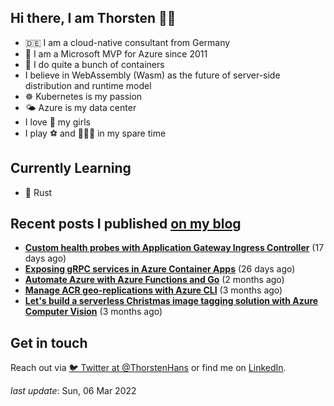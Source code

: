 ## Hi there, I am Thorsten 👋🏼

- 🇩🇪 I am a cloud-native consultant from Germany
- 🔷 I am a Microsoft MVP for Azure since 2011
- 🐳 I do quite a bunch of containers
- I believe in WebAssembly (Wasm) as the future of server-side distribution and runtime model
- ☸️ Kubernetes is my passion
- 🌤 Azure is my data center
- I love 💞 my girls
- I play ⚽️ and 🏃🏻‍♂️ in my spare time

## Currently Learning

- 🦀 Rust

## Recent posts I published [on my blog](https://thorsten-hans.com)

- **[Custom health probes with Application Gateway Ingress Controller](https://thorsten-hans.com/custom-health-probes-with-application-gateway-ingress-controller/)** (17 days ago)
- **[Exposing gRPC services in Azure Container Apps](https://thorsten-hans.com/exposing-grpc-services-in-azure-container-apps/)** (26 days ago)
- **[Automate Azure with Azure Functions and Go](https://thorsten-hans.com/automate-azure-with-azure-functions-and-go/)** (2 months ago)
- **[Manage ACR geo-replications with Azure CLI](https://thorsten-hans.com/manage-acr-geo-replications-with-azurecli/)** (3 months ago)
- **[Let's build a serverless Christmas image tagging solution with Azure Computer Vision](https://thorsten-hans.com/serverless-image-tagging-with-azure-computer-vision/)** (3 months ago)

## Get in touch

Reach out via [🐦 Twitter at @ThorstenHans](https://twitter.com/ThorstenHans) or find me on [LinkedIn](https://linkedin.com/in/ThorstenHans).

_last update_: Sun, 06 Mar 2022
